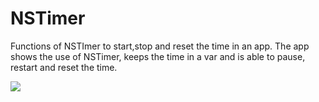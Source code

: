 # NSTimer
Functions of NSTImer to start,stop and reset the time in an app.
The app shows the use of NSTimer, keeps the time in a var and is able to pause, restart and reset the time.

![](https://media.giphy.com/media/xUPGcKIKkzykcki7ba/giphy.gif)
